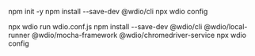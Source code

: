 npm init -y
npm install --save-dev @wdio/cli
npx wdio config

npx wdio run wdio.conf.js
npm install --save-dev @wdio/cli @wdio/local-runner @wdio/mocha-framework @wdio/chromedriver-service
npx wdio config